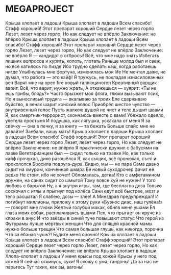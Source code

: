 # MEGAPROJECT
Крыша хлопает в ладоши
Крыша хлопает в ладоши
Всем спасибо!
Стафф хороший!
Этот препарат хороший
Сердце лезет через горло
Лезет, лезет через горло,
Но как следует не впёрло
Заключение: не впёрло
Крыша хлопает в ладоши
Крыша хлопает в ладоши
Всем спасибо!
Стафф хороший!
Этот препарат хороший
Сердце лезет через горло
Лезет, лезет через горло,
Но как следует не впёрло
Заключение: не впёрло
Я — кандидат в отбросы!
Всё, что мне надо знать
Избегать лишних вопросов и курить, колоть, глотать
Раньше молод был и свеж, но всё катилось по пизде
Ибо трудно сделать кэш, когда работаешь нигде
Улыбнулась мне фортуна, изменилась моя life
Не мечтал даже, не думал, что работа — это кайф!
Я тружусь, не покладая изнасилованных вен
Варят мне на open fire новый галлюциноген
Креативный варщик варит.
Всё, что варит, нужно жрать,
А откажешься — хуярит: «Ты не ешь грибы, блядь?»
Часто брызжет моя фляга, глюки вызывают псих,
Но я выносливый трудяга — вкалываю за троих
Еле сдерживаю буйство, в венах шарит конский волос
Приобрёл шестое чувство — внутривенный голос
Пусть жалкою душой не чист и тело дышит швами
Я, как смертник-террорист, скончаюсь вместе с вами!
Убежало одеяло, улетела простыня
И подушка, как лягушка, ускакала от меня
Я за свечку — она в печку, я за книгу — та бежать
Больше спайс мне не давайте!
Заебали, вашу мать!
Крыша хлопает в ладоши
Крыша хлопает в ладоши
Всем спасибо!
Стафф хороший!
Этот препарат хороший
Сердце лезет через горло
Лезет, лезет через горло,
Но как следует не впёрло
Заключение: не впёрло
Я практически дружил с бабусями на лавке
Вегетарианцем был — сидел только на травке
Но, как только кайф прочухал, дико разошёлся
Я, как сыщик, всё пронюхал, съел и прокололся
Бросила подруга-дура.
Видно, мы — не пара
Сама давно сидит на хмуром, конченная шмара
Её новый суходрочер фачит её редко
Не стоит, ибо не хочет!
Обломалась, детка!
Кто с амфетамином дружен, на санях сидит со шмыгой
Тому вовсе хуй не нужен!
У того любовь с барыгой
Ну, а я внутри игры, там, где бесплатна доза
Только соскочил с иглы и прыгнул под колёса
Сани едут всё быстрее, мозг и тело расшатал
Я слабею, дозы — злее!
А Минздрав предупреждал!
И погибнут миллионы, приложу к этому руки
«Буэнос диас, наш гулёна!»
— говорят мне глюки
Жёлтый голубой макак, обняв меня ушами
Ел глаза моих собак, расплачиваясь вшами
Пел, что прыгает он круче из клоаки в анус
И что звёзды в синей туче повышают статус
Что герой из Футурамы лучше мёртвых женщин
Что для спящей красной мамы нужно больше трещин
Что самая большая глушь, как никогда, порочна
Что за ёбаная чушь?!
Будите меня срочно!
Крыша хлопает в ладоши
Крыша хлопает в ладоши
Всем спасибо!
Стафф хороший!
Этот препарат хороший
Сердце лезет через горло
Лезет, лезет через горло,
Но как следует не впёрло
Заключение: не впёрло
Крыша хлопает в ладоши
Хлопа-хлопает в ладоши
У меня крысы под кожей
Крысы у него под кожей
Я сейчас откинусь, суки!
Я схожу с ума, гандоны!
Да за нас не парьтесь
Тут таких, как вы, вагоны!
